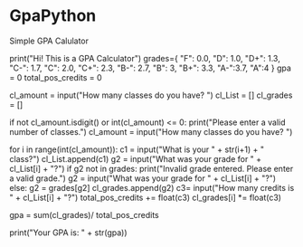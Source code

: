 # GpaPython
Simple GPA Calulator

print("Hi! This is a GPA Calculator")
grades={
    "F": 0.0,
    "D": 1.0,
    "D+": 1.3,
    "C-": 1.7,
    "C": 2.0,
    "C+": 2.3,
    "B-": 2.7,
    "B": 3,
    "B+": 3.3,
    "A-":3.7,
    "A":4
}
gpa = 0
total_pos_credits = 0

cl_amount = input("How many classes do you have? ")
cl_List = []
cl_grades = []

if not cl_amount.isdigit() or int(cl_amount) <= 0:
    print("Please enter a valid number of classes.")
    cl_amount = input("How many classes do you have? ")

for i in range(int(cl_amount)):
    c1 = input("What is your " + str(i+1) + " class?")
    cl_List.append(c1)
    g2 = input("What was your grade for " + cl_List[i] + "?")
    if g2 not in grades:
        print("Invalid grade entered. Please enter a valid grade.")
        g2 = input("What was your grade for " + cl_List[i] + "?")
    else:
        g2 = grades[g2]
    cl_grades.append(g2)
    c3= input("How many credits is " + cl_List[i] + "?")
    total_pos_credits += float(c3)
    cl_grades[i] *= float(c3)

gpa = sum(cl_grades)/ total_pos_credits

print("Your GPA is: " + str(gpa))
